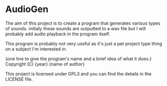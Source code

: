 # AudioGen

The aim of this project is to create a program that generates various types of sounds. initialy these sounds are outputted to a wav file but I will probably add audio playback in the program itself.

This program is probably not very useful as it's just a pet project type thing on a subject I'm interested in.

{one line to give the program's name and a brief idea of what it does.}
Copyright (C) {year}  {name of author}

This project is licensed under GPL3 and you can find the details in the LICENSE file.
